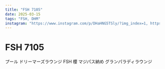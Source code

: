 ```yaml
---
title: "FSH 7105"
date: 2025-03-15
tags: "FSH, DHM"
instagram: "https://www.instagram.com/p/DHaHNG5TSly/?img_index=1, https://www.instagram.com/p/DHadFmiT1zw/?img_index=1, https://www.instagram.com/p/DHbaYnuzUQ5/?img_index=1, https://www.instagram.com/p/DHdDnsfzHj1/?img_index=1, https://www.instagram.com/p/DHdK3Z_TG-H/?img_index=1, https://www.instagram.com/p/DHfYVhOTMoQ/?img_index=1, https://www.instagram.com/p/DHfc10czHrE/?img_index=1, https://www.instagram.com/p/DHf4sqvzbFw/?img_index=1"
---
```


# FSH 7105

プール ドリーマーズラウンジ FSH 櫻 マジパス納め グランパラディラウンジ 